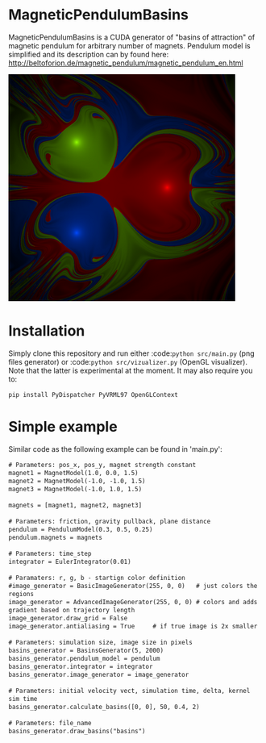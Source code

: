 MagneticPendulumBasins
======================

MagneticPendulumBasins is a CUDA generator of "basins of attraction" of magnetic pendulum for arbitrary number of magnets. Pendulum model is simplified and its description can by found here: http://beltoforion.de/magnetic_pendulum/magnetic_pendulum_en.html

![Alt text](/example.png "Example result")

Installation
============
Simply clone this repository and run either :code:`python src/main.py` (png files generator) or :code:`python src/vizualizer.py` (OpenGL visualizer). 
Note that the latter is experimental at the moment. It may also require you to:

	pip install PyDispatcher PyVRML97 OpenGLContext

Simple example
==============
Similar code as the following example can be found in 'main.py':

    # Parameters: pos_x, pos_y, magnet strength constant
    magnet1 = MagnetModel(1.0, 0.0, 1.5)
    magnet2 = MagnetModel(-1.0, -1.0, 1.5)
    magnet3 = MagnetModel(-1.0, 1.0, 1.5)
    
    magnets = [magnet1, magnet2, magnet3]     	

    # Parameters: friction, gravity pullback, plane distance
    pendulum = PendulumModel(0.3, 0.5, 0.25)
    pendulum.magnets = magnets 

    # Parameters: time_step
    integrator = EulerIntegrator(0.01)  
    
    # Paramaters: r, g, b - startign color definition
    #image_generator = BasicImageGenerator(255, 0, 0)	# just colors the regions 
    image_generator = AdvancedImageGenerator(255, 0, 0)	# colors and adds gradient based on trajectory length
    image_generator.draw_grid = False		
    image_generator.antialiasing = True     # if true image is 2x smaller
 
    # Parameters: simulation size, image size in pixels
    basins_generator = BasinsGenerator(5, 2000)
    basins_generator.pendulum_model = pendulum
    basins_generator.integrator = integrator
    basins_generator.image_generator = image_generator
   
    # Parameters: initial velocity vect, simulation time, delta, kernel sim time
    basins_generator.calculate_basins([0, 0], 50, 0.4, 2)   
    
    # Parameters: file_name
    basins_generator.draw_basins("basins") 	
    

